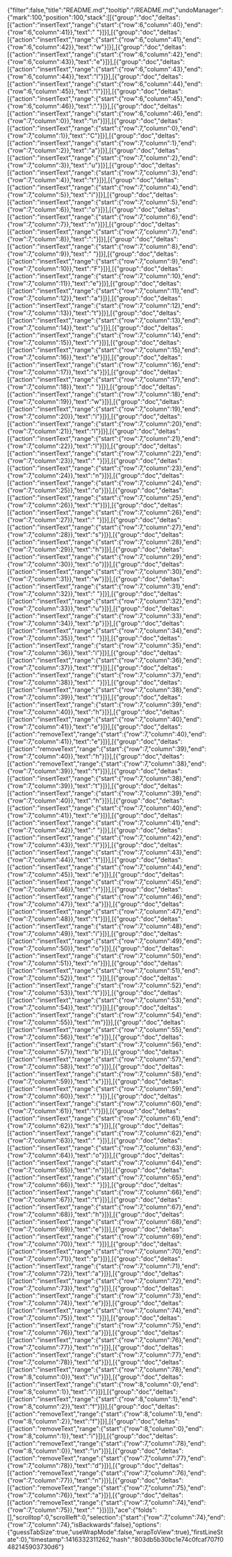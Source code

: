 {"filter":false,"title":"README.md","tooltip":"/README.md","undoManager":{"mark":100,"position":100,"stack":[[{"group":"doc","deltas":[{"action":"insertText","range":{"start":{"row":6,"column":40},"end":{"row":6,"column":41}},"text":" "}]}],[{"group":"doc","deltas":[{"action":"insertText","range":{"start":{"row":6,"column":41},"end":{"row":6,"column":42}},"text":"w"}]}],[{"group":"doc","deltas":[{"action":"insertText","range":{"start":{"row":6,"column":42},"end":{"row":6,"column":43}},"text":"e"}]}],[{"group":"doc","deltas":[{"action":"insertText","range":{"start":{"row":6,"column":43},"end":{"row":6,"column":44}},"text":"l"}]}],[{"group":"doc","deltas":[{"action":"insertText","range":{"start":{"row":6,"column":44},"end":{"row":6,"column":45}},"text":"l"}]}],[{"group":"doc","deltas":[{"action":"insertText","range":{"start":{"row":6,"column":45},"end":{"row":6,"column":46}},"text":"."}]}],[{"group":"doc","deltas":[{"action":"insertText","range":{"start":{"row":6,"column":46},"end":{"row":7,"column":0}},"text":"\n"}]}],[{"group":"doc","deltas":[{"action":"insertText","range":{"start":{"row":7,"column":0},"end":{"row":7,"column":1}},"text":"C"}]}],[{"group":"doc","deltas":[{"action":"insertText","range":{"start":{"row":7,"column":1},"end":{"row":7,"column":2}},"text":"a"}]}],[{"group":"doc","deltas":[{"action":"insertText","range":{"start":{"row":7,"column":2},"end":{"row":7,"column":3}},"text":"u"}]}],[{"group":"doc","deltas":[{"action":"insertText","range":{"start":{"row":7,"column":3},"end":{"row":7,"column":4}},"text":"t"}]}],[{"group":"doc","deltas":[{"action":"insertText","range":{"start":{"row":7,"column":4},"end":{"row":7,"column":5}},"text":"i"}]}],[{"group":"doc","deltas":[{"action":"insertText","range":{"start":{"row":7,"column":5},"end":{"row":7,"column":6}},"text":"o"}]}],[{"group":"doc","deltas":[{"action":"insertText","range":{"start":{"row":7,"column":6},"end":{"row":7,"column":7}},"text":"n"}]}],[{"group":"doc","deltas":[{"action":"insertText","range":{"start":{"row":7,"column":7},"end":{"row":7,"column":8}},"text":":"}]}],[{"group":"doc","deltas":[{"action":"insertText","range":{"start":{"row":7,"column":8},"end":{"row":7,"column":9}},"text":" "}]}],[{"group":"doc","deltas":[{"action":"insertText","range":{"start":{"row":7,"column":9},"end":{"row":7,"column":10}},"text":"F"}]}],[{"group":"doc","deltas":[{"action":"insertText","range":{"start":{"row":7,"column":10},"end":{"row":7,"column":11}},"text":"e"}]}],[{"group":"doc","deltas":[{"action":"insertText","range":{"start":{"row":7,"column":11},"end":{"row":7,"column":12}},"text":"a"}]}],[{"group":"doc","deltas":[{"action":"insertText","range":{"start":{"row":7,"column":12},"end":{"row":7,"column":13}},"text":"t"}]}],[{"group":"doc","deltas":[{"action":"insertText","range":{"start":{"row":7,"column":13},"end":{"row":7,"column":14}},"text":"u"}]}],[{"group":"doc","deltas":[{"action":"insertText","range":{"start":{"row":7,"column":14},"end":{"row":7,"column":15}},"text":"r"}]}],[{"group":"doc","deltas":[{"action":"insertText","range":{"start":{"row":7,"column":15},"end":{"row":7,"column":16}},"text":"e"}]}],[{"group":"doc","deltas":[{"action":"insertText","range":{"start":{"row":7,"column":16},"end":{"row":7,"column":17}},"text":"s"}]}],[{"group":"doc","deltas":[{"action":"insertText","range":{"start":{"row":7,"column":17},"end":{"row":7,"column":18}},"text":" "}]}],[{"group":"doc","deltas":[{"action":"insertText","range":{"start":{"row":7,"column":18},"end":{"row":7,"column":19}},"text":"w"}]}],[{"group":"doc","deltas":[{"action":"insertText","range":{"start":{"row":7,"column":19},"end":{"row":7,"column":20}},"text":"i"}]}],[{"group":"doc","deltas":[{"action":"insertText","range":{"start":{"row":7,"column":20},"end":{"row":7,"column":21}},"text":"l"}]}],[{"group":"doc","deltas":[{"action":"insertText","range":{"start":{"row":7,"column":21},"end":{"row":7,"column":22}},"text":"l"}]}],[{"group":"doc","deltas":[{"action":"insertText","range":{"start":{"row":7,"column":22},"end":{"row":7,"column":23}},"text":" "}]}],[{"group":"doc","deltas":[{"action":"insertText","range":{"start":{"row":7,"column":23},"end":{"row":7,"column":24}},"text":"n"}]}],[{"group":"doc","deltas":[{"action":"insertText","range":{"start":{"row":7,"column":24},"end":{"row":7,"column":25}},"text":"o"}]}],[{"group":"doc","deltas":[{"action":"insertText","range":{"start":{"row":7,"column":25},"end":{"row":7,"column":26}},"text":"t"}]}],[{"group":"doc","deltas":[{"action":"insertText","range":{"start":{"row":7,"column":26},"end":{"row":7,"column":27}},"text":" "}]}],[{"group":"doc","deltas":[{"action":"insertText","range":{"start":{"row":7,"column":27},"end":{"row":7,"column":28}},"text":"s"}]}],[{"group":"doc","deltas":[{"action":"insertText","range":{"start":{"row":7,"column":28},"end":{"row":7,"column":29}},"text":"h"}]}],[{"group":"doc","deltas":[{"action":"insertText","range":{"start":{"row":7,"column":29},"end":{"row":7,"column":30}},"text":"o"}]}],[{"group":"doc","deltas":[{"action":"insertText","range":{"start":{"row":7,"column":30},"end":{"row":7,"column":31}},"text":"w"}]}],[{"group":"doc","deltas":[{"action":"insertText","range":{"start":{"row":7,"column":31},"end":{"row":7,"column":32}},"text":" "}]}],[{"group":"doc","deltas":[{"action":"insertText","range":{"start":{"row":7,"column":32},"end":{"row":7,"column":33}},"text":"u"}]}],[{"group":"doc","deltas":[{"action":"insertText","range":{"start":{"row":7,"column":33},"end":{"row":7,"column":34}},"text":"p"}]}],[{"group":"doc","deltas":[{"action":"insertText","range":{"start":{"row":7,"column":34},"end":{"row":7,"column":35}},"text":" "}]}],[{"group":"doc","deltas":[{"action":"insertText","range":{"start":{"row":7,"column":35},"end":{"row":7,"column":36}},"text":"i"}]}],[{"group":"doc","deltas":[{"action":"insertText","range":{"start":{"row":7,"column":36},"end":{"row":7,"column":37}},"text":"f"}]}],[{"group":"doc","deltas":[{"action":"insertText","range":{"start":{"row":7,"column":37},"end":{"row":7,"column":38}},"text":" "}]}],[{"group":"doc","deltas":[{"action":"insertText","range":{"start":{"row":7,"column":38},"end":{"row":7,"column":39}},"text":"t"}]}],[{"group":"doc","deltas":[{"action":"insertText","range":{"start":{"row":7,"column":39},"end":{"row":7,"column":40}},"text":"h"}]}],[{"group":"doc","deltas":[{"action":"insertText","range":{"start":{"row":7,"column":40},"end":{"row":7,"column":41}},"text":"e"}]}],[{"group":"doc","deltas":[{"action":"removeText","range":{"start":{"row":7,"column":40},"end":{"row":7,"column":41}},"text":"e"}]}],[{"group":"doc","deltas":[{"action":"removeText","range":{"start":{"row":7,"column":39},"end":{"row":7,"column":40}},"text":"h"}]}],[{"group":"doc","deltas":[{"action":"removeText","range":{"start":{"row":7,"column":38},"end":{"row":7,"column":39}},"text":"t"}]}],[{"group":"doc","deltas":[{"action":"insertText","range":{"start":{"row":7,"column":38},"end":{"row":7,"column":39}},"text":"t"}]}],[{"group":"doc","deltas":[{"action":"insertText","range":{"start":{"row":7,"column":39},"end":{"row":7,"column":40}},"text":"h"}]}],[{"group":"doc","deltas":[{"action":"insertText","range":{"start":{"row":7,"column":40},"end":{"row":7,"column":41}},"text":"e"}]}],[{"group":"doc","deltas":[{"action":"insertText","range":{"start":{"row":7,"column":41},"end":{"row":7,"column":42}},"text":" "}]}],[{"group":"doc","deltas":[{"action":"insertText","range":{"start":{"row":7,"column":42},"end":{"row":7,"column":43}},"text":"I"}]}],[{"group":"doc","deltas":[{"action":"insertText","range":{"start":{"row":7,"column":43},"end":{"row":7,"column":44}},"text":"t"}]}],[{"group":"doc","deltas":[{"action":"insertText","range":{"start":{"row":7,"column":44},"end":{"row":7,"column":45}},"text":"e"}]}],[{"group":"doc","deltas":[{"action":"insertText","range":{"start":{"row":7,"column":45},"end":{"row":7,"column":46}},"text":"r"}]}],[{"group":"doc","deltas":[{"action":"insertText","range":{"start":{"row":7,"column":46},"end":{"row":7,"column":47}},"text":"a"}]}],[{"group":"doc","deltas":[{"action":"insertText","range":{"start":{"row":7,"column":47},"end":{"row":7,"column":48}},"text":"t"}]}],[{"group":"doc","deltas":[{"action":"insertText","range":{"start":{"row":7,"column":48},"end":{"row":7,"column":49}},"text":"i"}]}],[{"group":"doc","deltas":[{"action":"insertText","range":{"start":{"row":7,"column":49},"end":{"row":7,"column":50}},"text":"o"}]}],[{"group":"doc","deltas":[{"action":"insertText","range":{"start":{"row":7,"column":50},"end":{"row":7,"column":51}},"text":"n"}]}],[{"group":"doc","deltas":[{"action":"insertText","range":{"start":{"row":7,"column":51},"end":{"row":7,"column":52}},"text":" "}]}],[{"group":"doc","deltas":[{"action":"insertText","range":{"start":{"row":7,"column":52},"end":{"row":7,"column":53}},"text":"t"}]}],[{"group":"doc","deltas":[{"action":"insertText","range":{"start":{"row":7,"column":53},"end":{"row":7,"column":54}},"text":"i"}]}],[{"group":"doc","deltas":[{"action":"insertText","range":{"start":{"row":7,"column":54},"end":{"row":7,"column":55}},"text":"m"}]}],[{"group":"doc","deltas":[{"action":"insertText","range":{"start":{"row":7,"column":55},"end":{"row":7,"column":56}},"text":"e"}]}],[{"group":"doc","deltas":[{"action":"insertText","range":{"start":{"row":7,"column":56},"end":{"row":7,"column":57}},"text":"b"}]}],[{"group":"doc","deltas":[{"action":"insertText","range":{"start":{"row":7,"column":57},"end":{"row":7,"column":58}},"text":"o"}]}],[{"group":"doc","deltas":[{"action":"insertText","range":{"start":{"row":7,"column":58},"end":{"row":7,"column":59}},"text":"x"}]}],[{"group":"doc","deltas":[{"action":"insertText","range":{"start":{"row":7,"column":59},"end":{"row":7,"column":60}},"text":" "}]}],[{"group":"doc","deltas":[{"action":"insertText","range":{"start":{"row":7,"column":60},"end":{"row":7,"column":61}},"text":"i"}]}],[{"group":"doc","deltas":[{"action":"insertText","range":{"start":{"row":7,"column":61},"end":{"row":7,"column":62}},"text":"s"}]}],[{"group":"doc","deltas":[{"action":"insertText","range":{"start":{"row":7,"column":62},"end":{"row":7,"column":63}},"text":" "}]}],[{"group":"doc","deltas":[{"action":"insertText","range":{"start":{"row":7,"column":63},"end":{"row":7,"column":64}},"text":"o"}]}],[{"group":"doc","deltas":[{"action":"insertText","range":{"start":{"row":7,"column":64},"end":{"row":7,"column":65}},"text":"n"}]}],[{"group":"doc","deltas":[{"action":"insertText","range":{"start":{"row":7,"column":65},"end":{"row":7,"column":66}},"text":" "}]}],[{"group":"doc","deltas":[{"action":"insertText","range":{"start":{"row":7,"column":66},"end":{"row":7,"column":67}},"text":"t"}]}],[{"group":"doc","deltas":[{"action":"insertText","range":{"start":{"row":7,"column":67},"end":{"row":7,"column":68}},"text":"h"}]}],[{"group":"doc","deltas":[{"action":"insertText","range":{"start":{"row":7,"column":68},"end":{"row":7,"column":69}},"text":"e"}]}],[{"group":"doc","deltas":[{"action":"insertText","range":{"start":{"row":7,"column":69},"end":{"row":7,"column":70}},"text":" "}]}],[{"group":"doc","deltas":[{"action":"insertText","range":{"start":{"row":7,"column":70},"end":{"row":7,"column":71}},"text":"p"}]}],[{"group":"doc","deltas":[{"action":"insertText","range":{"start":{"row":7,"column":71},"end":{"row":7,"column":72}},"text":"a"}]}],[{"group":"doc","deltas":[{"action":"insertText","range":{"start":{"row":7,"column":72},"end":{"row":7,"column":73}},"text":"g"}]}],[{"group":"doc","deltas":[{"action":"insertText","range":{"start":{"row":7,"column":73},"end":{"row":7,"column":74}},"text":"e"}]}],[{"group":"doc","deltas":[{"action":"insertText","range":{"start":{"row":7,"column":74},"end":{"row":7,"column":75}},"text":" "}]}],[{"group":"doc","deltas":[{"action":"insertText","range":{"start":{"row":7,"column":75},"end":{"row":7,"column":76}},"text":"a"}]}],[{"group":"doc","deltas":[{"action":"insertText","range":{"start":{"row":7,"column":76},"end":{"row":7,"column":77}},"text":"n"}]}],[{"group":"doc","deltas":[{"action":"insertText","range":{"start":{"row":7,"column":77},"end":{"row":7,"column":78}},"text":"d"}]}],[{"group":"doc","deltas":[{"action":"insertText","range":{"start":{"row":7,"column":78},"end":{"row":8,"column":0}},"text":"\n"}]}],[{"group":"doc","deltas":[{"action":"insertText","range":{"start":{"row":8,"column":0},"end":{"row":8,"column":1}},"text":"i"}]}],[{"group":"doc","deltas":[{"action":"insertText","range":{"start":{"row":8,"column":1},"end":{"row":8,"column":2}},"text":"f"}]}],[{"group":"doc","deltas":[{"action":"removeText","range":{"start":{"row":8,"column":1},"end":{"row":8,"column":2}},"text":"f"}]}],[{"group":"doc","deltas":[{"action":"removeText","range":{"start":{"row":8,"column":0},"end":{"row":8,"column":1}},"text":"i"}]}],[{"group":"doc","deltas":[{"action":"removeText","range":{"start":{"row":7,"column":78},"end":{"row":8,"column":0}},"text":"\n"}]}],[{"group":"doc","deltas":[{"action":"removeText","range":{"start":{"row":7,"column":77},"end":{"row":7,"column":78}},"text":"d"}]}],[{"group":"doc","deltas":[{"action":"removeText","range":{"start":{"row":7,"column":76},"end":{"row":7,"column":77}},"text":"n"}]}],[{"group":"doc","deltas":[{"action":"removeText","range":{"start":{"row":7,"column":75},"end":{"row":7,"column":76}},"text":"a"}]}],[{"group":"doc","deltas":[{"action":"removeText","range":{"start":{"row":7,"column":74},"end":{"row":7,"column":75}},"text":" "}]}]]},"ace":{"folds":[],"scrolltop":0,"scrollleft":0,"selection":{"start":{"row":7,"column":74},"end":{"row":7,"column":74},"isBackwards":false},"options":{"guessTabSize":true,"useWrapMode":false,"wrapToView":true},"firstLineState":0},"timestamp":1416332311262,"hash":"803db5b30bc1e74c0fcaf707f0482145903730d6"}